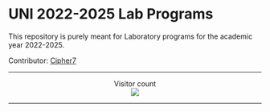 # UNI 2022-2025 Lab Programs

This repository is purely meant for Laboratory programs for the academic year 2022-2025.

Contributor: [Cipher7](https://github.com/Cipher7)

---

<p align="center"> 
  Visitor count<br>
  <img src="https://profile-counter.glitch.me/daem0n707/count.svg" />
</p>

---
